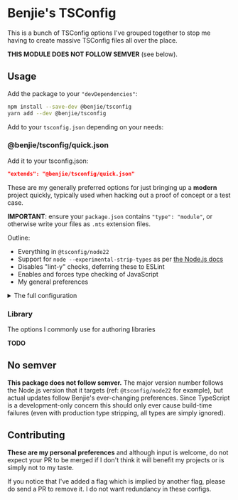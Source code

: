 # Benjie's TSConfig

This is a bunch of TSConfig options I've grouped together to stop me having to
create massive TSConfig files all over the place.

**THIS MODULE DOES NOT FOLLOW SEMVER** (see below).

## Usage

Add the package to your `"devDependencies"`:

```sh
npm install --save-dev @benjie/tsconfig
yarn add --dev @benjie/tsconfig
```

Add to your `tsconfig.json` depending on your needs:

### @benjie/tsconfig/quick.json

Add it to your tsconfig.json:

```json
"extends": "@benjie/tsconfig/quick.json"
```

These are my generally preferred options for just bringing up a **modern**
project quickly, typically used when hacking out a proof of concept or a test
case.

**IMPORTANT**: ensure your `package.json` contains `"type": "module"`, or
otherwise write your files as `.mts` extension files.

Outline:

- Everything in `@tsconfig/node22`
- Support for `node --experimental-strip-types` as per [the Node.js docs](https://nodejs.org/docs/latest/api/typescript.html#type-stripping)
- Disables "lint-y" checks, deferring these to ESLint
- Enables and forces type checking of JavaScript
- My general preferences

<details>
  <summary>The full configuration</summary>

```jsonc
{
  "$schema": "https://json.schemastore.org/tsconfig",
  "_version": "22.0.0",
  "compilerOptions": {
    // From @tsconfig/node22:
    "lib": ["es2024", "ESNext.Array", "ESNext.Collection", "ESNext.Iterator"],
    "module": "nodenext",
    "target": "es2022",
    "strict": true,
    "esModuleInterop": true,
    "skipLibCheck": true,
    "moduleResolution": "node16",

    // From https://nodejs.org/docs/latest/api/typescript.html#type-stripping
    "target": "esnext",
    "rewriteRelativeImportExtensions": true,
    "erasableSyntaxOnly": true,
    "verbatimModuleSyntax": true,

    // From Benjie's preferences

    // I generally keep `tsc` running in parallel with other processes and
    // don't want it clearing the screen unless I opt into that.
    "preserveWatchOutput": true,

    // This has runtime performance overhead! Specifically it means a lot of
    // time is spent in 'instance_members_initializer' in V8. Disable.
    "useDefineForClassFields": false,

    // Use ESLint for these "lint"-y checks
    "noFallthroughCasesInSwitch": false,
    "noUnusedParameters": false,
    "noUnusedLocals": false,

    // Generally good stuff for authoring modules
    "composite": true,
    "pretty": true,
    "sourceMap": true,
    "importHelpers": true,
  },
}
```

</details>

### Library

The options I commonly use for authoring libraries

**TODO**

## No semver

**This package does not follow semver.** The major version number follows the
Node.js version that it targets (ref: `@tsconfig/node22` for example), but
actual updates follow Benjie's ever-changing preferences. Since TypeScript is a
development-only concern this should only ever cause build-time failures (even
with production type stripping, all types are simply ignored).

## Contributing

**These are my personal preferences** and although input is welcome, do not
expect your PR to be merged if I don't think it will benefit my projects or is
simply not to my taste.

If you notice that I've added a flag which is implied by another flag, please do
send a PR to remove it. I do not want redundancy in these configs.
